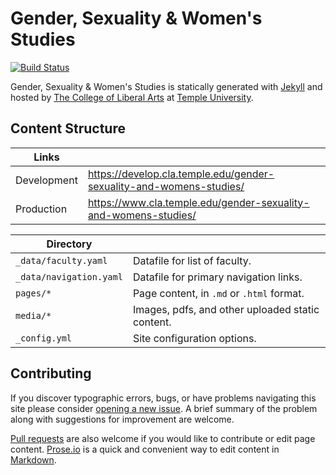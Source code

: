 # Gender, Sexuality & Women's Studies

[![Build Status][travis-img]][travis]

Gender, Sexuality & Women's Studies is statically generated with [Jekyll](https://jekyllrb.com) and hosted by [The College of Liberal Arts](https://liberalarts.temple.edu) at [Temple University](https://temple.edu).

## Content Structure

| Links |  |
| --- | --- |
| Development | https://develop.cla.temple.edu/gender-sexuality-and-womens-studies/ |
| Production | https://www.cla.temple.edu/gender-sexuality-and-womens-studies/ |

| Directory |  |
| --- | --- |
| ````_data/faculty.yaml```` | Datafile for list of faculty. |
| ````_data/navigation.yaml```` | Datafile for primary   navigation links. |
| ````pages/*```` | Page content, in ````.md```` or ````.html```` format. |
| ````media/*```` | Images, pdfs, and other uploaded static content. |
| ````_config.yml```` | Site configuration options. |

## Contributing

If you discover typographic errors, bugs, or have problems navigating this site please consider [opening a new issue][issue]. A brief summary of the problem along with suggestions for improvement are welcome.

[Pull requests][pr] are also welcome if you would like to contribute or edit page content. [Prose.io][prose] is a quick and convenient way to edit content in [Markdown][md].


[travis]: https://travis-ci.org/TULiberalArts/Gender-Sexuality-and-Womens-Studies
[travis-img]: https://travis-ci.org/TULiberalArts/Gender-Sexuality-and-Womens-Studies.svg?branch=master
[jekyll]: https://https://jekyllrb.com
[issue]: https://github.com/TULiberalArts/Gender-Sexuality-and-Womens-Studies/issues
[pr]: https://help.github.com/articles/about-pull-requests/
[prose]: https://prose.io/#TULiberalArts/Gender-Sexuality-and-Womens-Studies
[md]: http://whatismarkdown.com/
